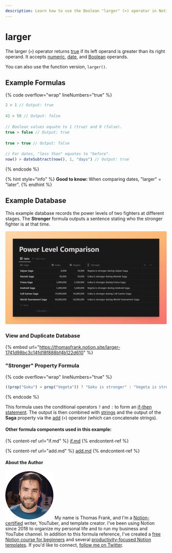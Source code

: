 ```yaml
---
description: Learn how to use the Boolean "larger" (>) operator in Notion formulas.
---
```


# larger

The larger (`>`) operator returns [true](../constants/true.md) if its left operand is greater than its right operand. It accepts [numeric](../../formula-basics/data-types/number.md), [date](../../formula-basics/data-types/date-data-type.md), and [Boolean](../../formula-basics/data-types/boolean-checkbox.md) operands.

You can also use the function version, `larger()`.

## Example Formulas

{% code overflow="wrap" lineNumbers="true" %}
```jsx
2 > 1 // Output: true

42 > 50 // Output: false

// Boolean values equate to 1 (true) and 0 (false).
true > false // Output: true

true > true // Output: false

// For dates, "less than" equates to "before".
now() > dateSubtract(now(), 1, "days") // Output: true
```
{% endcode %}

{% hint style="info" %}
**Good to know:** When comparing dates, "larger" = "later".
{% endhint %}

## Example Database

This example database records the power levels of two fighters at different stages. The **Stronger** formula outputs a sentence stating who the stronger fighter is at that time.

![](<../../.gitbook/assets/Larger Operator Test Database - Notion Formulas.png>)

### View and Duplicate Database

{% embed url="https://thomasfrank.notion.site/larger-1741d98bc3c14fd18f888bf4b122d610" %}

### "Stronger" Property Formula

{% code overflow="wrap" lineNumbers="true" %}
```jsx
((prop("Goku") > prop("Vegeta")) ? "Goku is stronger" : "Vegeta is stronger") + " during " + prop("Saga") + "."
```
{% endcode %}

This formula uses the conditional operators `?` and `:` to form an [if-then statement](if.md). The output is then combined with [strings](../../formula-basics/data-types/string.md) and the output of the **Saga** property via the [add](add.md) (`+`) operator (which can concatenate strings).

#### Other formula components used in this example:

{% content-ref url="if.md" %}
[if.md](if.md)
{% endcontent-ref %}

{% content-ref url="add.md" %}
[add.md](add.md)
{% endcontent-ref %}

#### About the Author

<img src="../../.gitbook/assets/Notion Fundamentals with Thomas Frank - Avatar 2021 compressed (1).png" alt="" data-size="line"> My name is Thomas Frank, and I'm a [Notion-certified](https://www.credly.com/badges/95fae13a-17bf-4b4a-a3d2-d58c8a3e6a2a/public\_url) writer, YouTuber, and template creator. I've been using Notion since 2018 to organize my personal life and to run my business and YouTube channel. In addition to this formula reference, I've created a [free Notion course for beginners](https://thomasjfrank.com/fundamentals/) and several [productivity-focused Notion templates](https://thomasjfrank.com/templates/). If you'd like to connect, [follow me on Twitter](https://twitter.com/TomFrankly).
